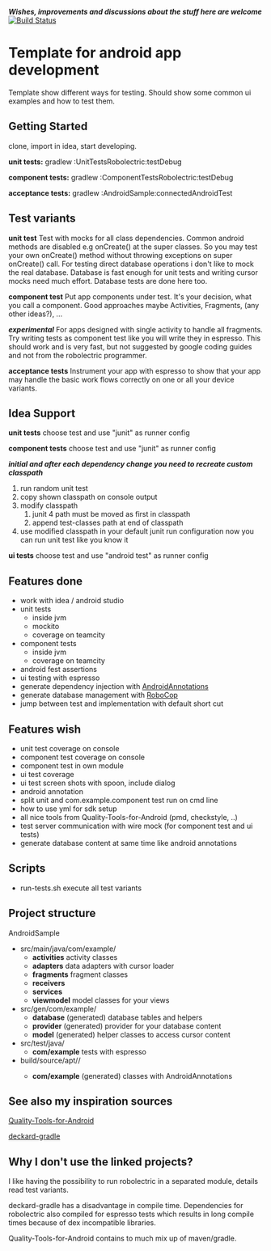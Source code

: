 ***Wishes, improvements and discussions about the stuff here are welcome*** [![Build Status](https://travis-ci.org/nenick/android-gradle-template.svg?branch=master)](https://travis-ci.org/nenick/android-gradle-template)

# Template for android app development
Template show different ways for testing.
Should show some common ui examples and how to test them.

## Getting Started

clone, import in idea, start developing.

**unit tests:** gradlew :UnitTestsRobolectric:testDebug

**component tests:** gradlew :ComponentTestsRobolectric:testDebug

**acceptance tests:** gradlew :AndroidSample:connectedAndroidTest

## Test variants

**unit test**
Test with mocks for all class dependencies. Common android methods are disabled e.g onCreate() at
the super classes. So you may test your own onCreate() method without throwing exceptions on super
onCreate() call.
For testing direct database operations i don't like to mock the real database. Database is fast
enough for unit tests and writing cursor mocks need much effort. Database tests are done here too.

**component test**
Put app components under test. It's your decision, what you call a component. Good approaches maybe
Activities, Fragments, (any other ideas?), ...

***experimental***
For apps designed with single activity to handle all fragments. Try writing tests as component test
like you will write they in espresso. This should work and is very fast, but not suggested by google
coding guides and not from the robolectric programmer.

**acceptance tests**
Instrument your app with espresso to show that your app may handle the basic work flows correctly
on one or all your device variants.

## Idea Support

**unit tests** choose test and use "junit" as runner config

**component tests** choose test and use "junit" as runner config

***initial and after each dependency change you need to recreate custom classpath***

1. run random unit test
2. copy shown classpath on console output
3. modify classpath
    1. junit 4 path must be moved as first in classpath
    2. append test-classes path at end of classpath
4. use modified classpath in your default junit run configuration
now you can run unit test like you know it

**ui tests** choose test and use "android test" as runner config

## Features done

* work with idea / android studio
* unit tests
    * inside jvm
    * mockito
    * coverage on teamcity
* component tests
    * inside jvm
    * coverage on teamcity
* android fest assertions
* ui testing with espresso
* generate dependency injection with [AndroidAnnotations](http://androidannotations.org/)
* generate database management with [RoboCop](https://github.com/mediarain/RoboCoP)
* jump between test and implementation with default short cut

## Features wish

* unit test coverage on console
* component test coverage on console
* component test in own module
* ui test coverage
* ui test screen shots with spoon, include dialog
* android annotation
* split unit and com.example.component test run on cmd line
* how to use yml for sdk setup
* all nice tools from Quality-Tools-for-Android (pmd, checkstyle, ..)
* test server communication with wire mock (for component test and ui tests)
* generate database content at same time like android annotations

## Scripts

* run-tests.sh execute all test variants

## Project structure

AndroidSample

* src/main/java/com/example/
    * **activities** activity classes
    * **adapters** data adapters with cursor loader
    * **fragments** fragment classes
    * **receivers**
    * **services**
    * **viewmodel** model classes for your views
* src/gen/com/example/
    * **database** (generated) database tables and helpers
    * **provider** (generated) provider for your database content
    * **model** (generated) helper classes to access cursor content
* src/test/java/
    * **com/example** tests with espresso
* build/source/apt/<buildvariant>/
    * **com/example** (generated) classes with AndroidAnnotations

## See also my inspiration sources

[Quality-Tools-for-Android](https://github.com/stephanenicolas/Quality-Tools-for-Android)

[deckard-gradle](https://github.com/robolectric/deckard-gradle)

## Why I don't use the linked projects?

I like having the possibility to run robolectric in a separated module, details read test variants.

deckard-gradle has a disadvantage in compile time. Dependencies for robolectric also compiled for
espresso tests which results in long compile times because of dex incompatible libraries.

Quality-Tools-for-Android contains to much mix up of maven/gradle.